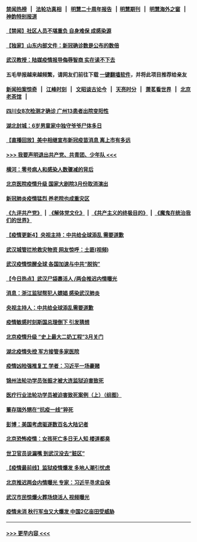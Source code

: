 #### [禁闻热榜](热点新闻.md?=0)  &nbsp;&nbsp;|&nbsp;&nbsp; [法轮功真相](https://github.com/gfw-breaker/truth/blob/master/README.md?=0) &nbsp;&nbsp;|&nbsp;&nbsp; [明慧二十周年报告](https://github.com/gfw-breaker/mh-reports/blob/master/README.md?=0) &nbsp;&nbsp;|&nbsp;&nbsp;[明慧期刊](https://github.com/gfw-breaker/mh-qikan) &nbsp;&nbsp;|&nbsp;&nbsp; [明慧海外之窗](https://github.com/gfw-breaker/mh-news/blob/master/README.md?=0) &nbsp;&nbsp;|&nbsp;&nbsp; [神韵特别报道](https://github.com/gfw-breaker/mh-news/blob/master/shenyun.md?=0)
#### [【禁闻】社区人员不堪重负 自身难保 成感染源](../pages/prog204/a102785573.md?t=02260602) 
#### [【独家】山东内部文件：新冠确诊数是公布的数倍](../pages/prog204/a102785498.md?t=02260602) 
#### [武汉教授：陆媒疫情报导侮辱智商 实在读不下去](../pages/prog204/a102785540.md?t=02260602) 
#### 五毛举报越来越频繁，请网友们前往下载 [一键翻墙软件](https://github.com/gfw-breaker/ssr-accounts)，并将此项目推荐给亲友
#### [新闻拍案惊奇](https://github.com/gfw-breaker/banned-news/blob/master/pages/link4.md) &nbsp;&nbsp;|&nbsp;&nbsp; [江峰时刻](https://github.com/gfw-breaker/banned-news/blob/master/pages/link4.md) &nbsp;&nbsp;|&nbsp;&nbsp; [文昭谈古论今](https://github.com/gfw-breaker/banned-news/blob/master/pages/link4.md) &nbsp;&nbsp;|&nbsp;&nbsp; [天亮时分](https://github.com/gfw-breaker/banned-news/blob/master/pages/link4.md) &nbsp;&nbsp;|&nbsp;&nbsp; [萧茗看世界](https://github.com/gfw-breaker/banned-news/blob/master/pages/link4.md) &nbsp;&nbsp;|&nbsp;&nbsp; [北京老茶馆](https://github.com/gfw-breaker/banned-news/blob/master/pages/link4.md) &nbsp;&nbsp;|&nbsp;&nbsp; 
#### [四川女8次检测才确诊 广州13患者出院变阳性](../pages/prog204/a102785548.md?t=02260602) 
#### [湖北封城：6岁男童家中独守爷爷尸体多日](../pages/prog204/a102785546.md?t=02260602) 
#### [【直播回放】美中相继宣布新冠疫苗消息 离上市有多远](../pages/prog204/a102785233.md?t=02260602) 
#### [>>> 我要声明退出共产党、共青团、少年队 <<<](https://github.com/begood0513/goodnews/blob/master/quit/letter.md) 
#### [横河：零号病人和感染人数骤减的背后](../pages/prog204/a102783834.md?t=02260602) 
#### [北京医院疫情升级 国家大剧院3月份取消演出](../pages/prog204/a102785362.md?t=02260602) 
#### [新冠肺炎疫情猛烈 养老院也成重灾区](../pages/prog204/a102785313.md?t=02260602) 
#### [《九评共产党》](https://github.com/begood0513/9ping.md/blob/master/README.md) &nbsp;|&nbsp; [《解体党文化》](../../../../jtdwh.md/blob/master/README.md)  &nbsp;|&nbsp; [《共产主义的终极目的》](../../../../gczydzjmd.md/blob/master/README.md) &nbsp;|&nbsp; [《魔鬼在统治我们的世界》](../../../../mgztzwmdsj.md/blob/master/README.md) 
#### [【疫情更新4】央视主持：中共给全球添乱 需要道歉](../pages/prog204/a102784833.md?t=02260602) 
#### [武汉城管拦抢救灾物资 网友惊呼：土匪(视频)](../pages/prog204/a102785292.md?t=02260602) 
#### [武汉疫情惊醒全球 各国加速与中共“脱钩”](../pages/prog204/a102785243.md?t=02260602) 
#### [【今日热点】武汉尸袋裹活人 /两会推迟内情曝光](../pages/prog204/a102785246.md?t=02260602) 
#### [消息：浙江监狱帮犯人嫖娼 感染武汉肺炎](../pages/prog204/a102785247.md?t=02260602) 
#### [央视主持人：中共给全球添乱需要道歉](../pages/prog204/a102785206.md?t=02260602) 
#### [疫情敏感时刻斯国总理倒下 引发猜想](../pages/prog204/a102785184.md?t=02260602) 
#### [北京疫情升级 “史上最大二奶工程”3月关门](../pages/prog204/a102785178.md?t=02260602) 
#### [湖北疫情失控 军方接管多家医院](../pages/prog204/a102785166.md?t=02260602) 
#### [疫情凶险强推复工 学者：习近平一场豪赌](../pages/prog204/a102785165.md?t=02260602) 
#### [锦州法轮功学员张振才被大连监狱迫害致死](../pages/prog204/a102785078.md?t=02260602) 
#### [医疗行业法轮功学员被迫害致死案例（上）（组图）](../pages/prog204/a102785004.md?t=02260602) 
#### [董存瑞外甥在“抗疫一线”猝死](../pages/prog204/a102785021.md?t=02260602) 
#### [彭博：美国考虑驱逐数百名大陆记者](../pages/prog204/a102785008.md?t=02260602) 
#### [北京恐怖疫情：女孩死亡多日无人知 楼道都臭](../pages/prog204/a102784954.md?t=02260602) 
#### [世卫官员说漏嘴 到武汉没去“脏区”](../pages/prog204/a102784940.md?t=02260602) 
#### [【疫情最前线】监狱疫情爆发 多地人潮引忧虑](../pages/prog204/a102784924.md?t=02260602) 
#### [北京推迟两会内情曝光 专家：习近平寻求自保](../pages/prog204/a102784926.md?t=02260602) 
#### [武汉市民惊爆火葬场烧活人 视频曝光](../pages/prog204/a102784877.md?t=02260602) 
#### [疫情未消 秋行军虫又大爆发 中国2亿亩田受威胁](../pages/prog204/a102784790.md?t=02260602) 

----
#### [ >>> 更早内容 <<< ](../indexes/prog204-earlier.md)
